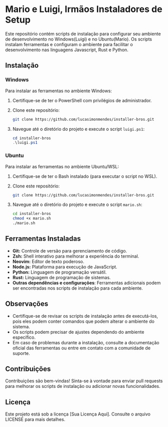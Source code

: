 # Mario e Luigi, Irmãos Instaladores de Setup

Este repositório contém scripts de instalação para configurar seu ambiente de desenvolvimento no Windows(Luigi) e no Ubuntu(Mario). Os scripts instalam ferramentas e configuram o ambiente para facilitar o desenvolvimento nas linguagens Javascript, Rust e Python.

## Instalação

### Windows

Para instalar as ferramentas no ambiente Windows:

1. Certifique-se de ter o PowerShell com privilégios de administrador.
2. Clone este repositório:

    ```bash
    git clone https://github.com/lucasimonmendes/installer-bros.git
    ```

3. Navegue até o diretório do projeto e execute o script `luigi.ps1`:

    ```powershell
    cd installer-bros
    .\luigi.ps1
    ```

### Ubuntu

Para instalar as ferramentas no ambiente Ubuntu/WSL:

1. Certifique-se de ter o Bash instalado (para executar o script no WSL).
2. Clone este repositório:

    ```bash
    git clone https://github.com/lucasimonmendes/installer-bros.git
    ```

3. Navegue até o diretório do projeto e execute o script `mario.sh`:

    ```bash
    cd installer-bros
    chmod +x mario.sh
    ./mario.sh
    ```

## Ferramentas Instaladas

- **Git:** Controle de versão para gerenciamento de código.
- **Zsh:** Shell interativo para melhorar a experiência do terminal.
- **Neovim:** Editor de texto poderoso.
- **Node.js:** Plataforma para execução de JavaScript.
- **Python:** Linguagem de programação versátil.
- **Rust:** Linguagem de programação de sistemas.
- **Outras dependências e configurações**: Ferramentas adicionais podem ser encontradas nos scripts de instalação para cada ambiente.

## Observações

- Certifique-se de revisar os scripts de instalação antes de executá-los, pois eles podem conter comandos que podem alterar o ambiente do sistema.
- Os scripts podem precisar de ajustes dependendo do ambiente específico.
- Em caso de problemas durante a instalação, consulte a documentação oficial das ferramentas ou entre em contato com a comunidade de suporte.

## Contribuições

Contribuições são bem-vindas! Sinta-se à vontade para enviar pull requests para melhorar os scripts de instalação ou adicionar novas funcionalidades.

## Licença

Este projeto está sob a licença [Sua Licença Aqui]. Consulte o arquivo LICENSE para mais detalhes.

